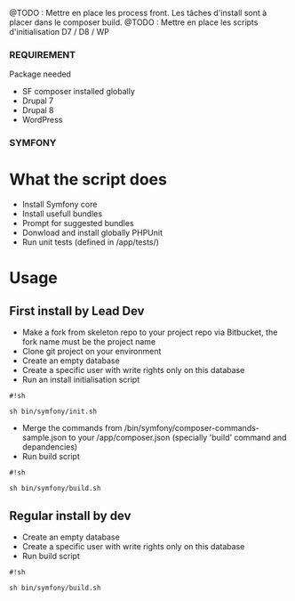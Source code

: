 @TODO : Mettre en place les process front. Les tâches d'install sont à placer dans le composer build.
@TODO : Mettre en place les scripts d'initialisation D7 / D8 / WP

### REQUIREMENT ###
Package needed
* SF
composer installed globally
* Drupal 7
* Drupal 8
* WordPress

### SYMFONY ###

# What the script does
* Install Symfony core
* Install usefull bundles
* Prompt for suggested bundles
* Donwload and install globally PHPUnit
* Run unit tests (defined in /app/tests/)

# Usage

## First install by Lead Dev
* Make a fork from skeleton repo to your project repo via Bitbucket, the fork name must be the project name
* Clone git project on your environment
* Create an empty database
* Create a specific user with write rights only on this database
* Run an install initialisation script

```
#!sh

sh bin/symfony/init.sh
```

* Merge the commands from /bin/symfony/composer-commands-sample.json to your /app/composer.json (specially 'build' command and depandencies)
* Run build script

```
#!sh

sh bin/symfony/build.sh
```


## Regular install by dev
* Create an empty database
* Create a specific user with write rights only on this database
* Run build script

```
#!sh

sh bin/symfony/build.sh
```